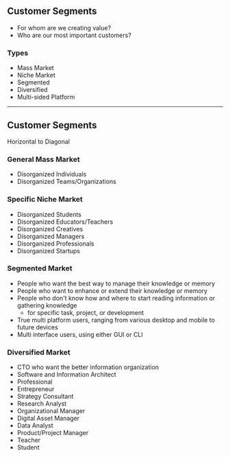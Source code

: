 Customer Segments
-----------------

+ For whom are we creating value?
+ Who are our most important customers?

### Types

+ Mass Market
+ Niche Market
+ Segmented
+ Diversified
+ Multi-sided Platform

*  *  *  *  *  *  *  *  *  *  *  *  *  *  *  *  *  *  *  *

Customer Segments
-----------------

Horizontal to Diagonal

### General Mass Market

+ Disorganized Individuals
+ Disorganized Teams/Organizations

### Specific Niche Market

+ Disorganized Students
+ Disorganized Educators/Teachers
+ Disorganized Creatives
+ Disorganized Managers
+ Disorganized Professionals
+ Disorganized Startups

### Segmented Market

+ People who want the best way to manage their knowledge or memory
+ People who want to enhance or extend their knowledge or memory
+ People who don't know how and where to start reading information or gathering knowledge
  + for specific task, project, or development
+ True multi platform users, ranging from various desktop and mobile to future devices
+ Multi interface users, using either GUI or CLI

### Diversified Market

+ CTO who want the better information organization
+ Software and Information Architect
+ Professional
+ Entrepreneur
+ Strategy Consultant
+ Research Analyst
+ Organizational Manager
+ Digital Asset Manager
+ Data Analyst
+ Product/Project Manager
+ Teacher
+ Student

